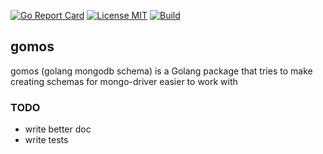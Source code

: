 [![Go Report Card](https://goreportcard.com/badge/github.com/lakexyde/gomos)](https://goreportcard.com/report/github.com/lakexyde/gomos)
[![License MIT](https://img.shields.io/badge/License-MIT-brightgreen.svg)](https://img.shields.io/badge/License-MIT-brightgreen.svg)
[![Build](https://github.com/lakexyde/gomos/workflows/Test/badge.svg)](https://github.com/lakexyde/gomos/actions?query=workflow%3ATest+branch%3Amaster)

## gomos
gomos (golang mongodb schema) is a Golang package that tries to make creating schemas for mongo-driver easier to work with

### TODO
* write better doc
* write tests